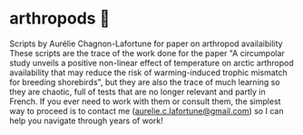 # arthropods :bug:
Scripts by Aurélie Chagnon-Lafortune for paper on arthropod availaibility
These scripts are the trace of the work done for the paper "A circumpolar study unveils a positive non-linear effect of temperature on arctic arthropod availability that may reduce the risk of warming-induced trophic mismatch for breeding shorebirds", but they are also the trace of much learning so they are chaotic, full of tests that are no longer relevant and partly in French. If you ever need to work with them or consult them, the simplest way to proceed is to contact me (aurelie.c.lafortune@gmail.com) so I can help you navigate through years of work!
